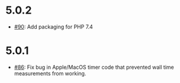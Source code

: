# 5.0.2

- [#90](https://github.com/tideways/php-xhprof-extension/issues/90): Add packaging for PHP 7.4

# 5.0.1

- [#86](https://github.com/tideways/php-xhprof-extension/pull/86): Fix bug in Apple/MacOS timer code that prevented wall time measurements from working.
